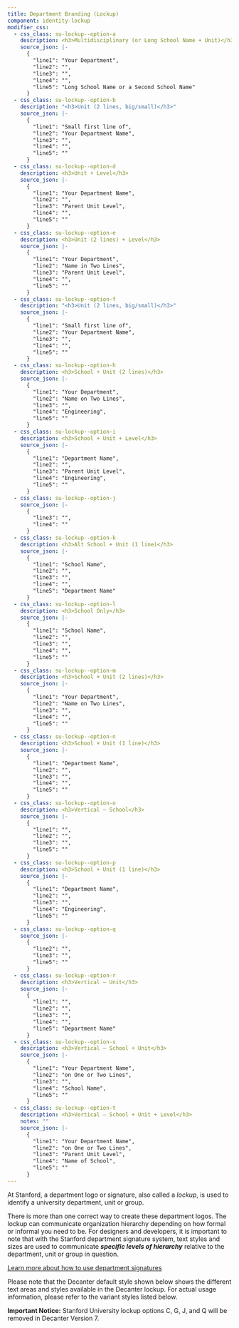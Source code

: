 ```yaml
---
title: Department Branding (Lockup)
component: identity-lockup
modifier_css:
  - css_class: su-lockup--option-a
    description: <h3>Multidisciplinary (or Long School Name + Unit)</h3>
    source_json: |-
      {
        "line1": "Your Department",  
        "line2": "",
        "line3": "",
        "line4": "",
        "line5": "Long School Name or a Second School Name"
      }
  - css_class: su-lockup--option-b
    description: "<h3>Unit (2 lines, big/small)</h3>"
    source_json: |-
      {
        "line1": "Small first line of",
        "line2": "Your Department Name",
        "line3": "",
        "line4": "",
        "line5": ""
      }
  - css_class: su-lockup--option-d
    description: <h3>Unit + Level</h3>
    source_json: |-
      {
        "line1": "Your Department Name",
        "line2": "",
        "line3": "Parent Unit Level",
        "line4": "",
        "line5": ""
      }
  - css_class: su-lockup--option-e
    description: <h3>Unit (2 lines) + Level</h3>
    source_json: |-
      {
        "line1": "Your Department",
        "line2": "Name in Two Lines",
        "line3": "Parent Unit Level",
        "line4": "",
        "line5": ""
      }
  - css_class: su-lockup--option-f
    description: "<h3>Unit (2 lines, big/small)</h3>"
    source_json: |-
      {
        "line1": "Small first line of",
        "line2": "Your Department Name",
        "line3": "",
        "line4": "",
        "line5": ""
      }
  - css_class: su-lockup--option-h
    description: <h3>School + Unit (2 lines)</h3>
    source_json: |-
      {
        "line1": "Your Department",
        "line2": "Name on Two Lines",
        "line3": "",
        "line4": "Engineering",
        "line5": ""
      }
  - css_class: su-lockup--option-i
    description: <h3>School + Unit + Level</h3>
    source_json: |-
      {
        "line1": "Department Name",
        "line2": "",
        "line3": "Parent Unit Level",
        "line4": "Engineering",
        "line5": ""
      }
  - css_class: su-lockup--option-j
    source_json: |-
      {
        "line3": "",
        "line4": ""
      }
  - css_class: su-lockup--option-k
    description: <h3>Alt School + Unit (1 line)</h3>
    source_json: |-
      {
        "line1": "School Name",
        "line2": "",
        "line3": "",
        "line4": "",
        "line5": "Department Name"
      }
  - css_class: su-lockup--option-l
    description: <h3>School Only</h3>
    source_json: |-
      {
        "line1": "School Name",
        "line2": "",
        "line3": "",
        "line4": "",
        "line5": ""
      }
  - css_class: su-lockup--option-m
    description: <h3>School + Unit (2 lines)</h3>
    source_json: |-
      {
        "line1": "Your Department",
        "line2": "Name on Two Lines",
        "line3": "",
        "line4": "",
        "line5": ""
      }
  - css_class: su-lockup--option-n
    description: <h3>School + Unit (1 line)</h3>
    source_json: |-
      {
        "line1": "Department Name",
        "line2": "",
        "line3": "",
        "line4": "",
        "line5": ""
      }
  - css_class: su-lockup--option-o
    description: <h3>Vertical – School</h3>
    source_json: |-
      {
        "line1": "",
        "line2": "",
        "line3": "",
        "line5": ""
      }
  - css_class: su-lockup--option-p
    description: <h3>School + Unit (1 line)</h3>
    source_json: |-
      {
        "line1": "Department Name",
        "line2": "",
        "line3": "",
        "line4": "Engineering",
        "line5": ""
      }
  - css_class: su-lockup--option-q
    source_json: |-
      {
        "line2": "",
        "line3": "",
        "line5": ""
      }
  - css_class: su-lockup--option-r
    description: <h3>Vertical – Unit</h3>
    source_json: |-
      {
        "line1": "",
        "line2": "",
        "line3": "",
        "line4": "",
        "line5": "Department Name"
      }
  - css_class: su-lockup--option-s
    description: <h3>Vertical – School + Unit</h3>
    source_json: |-
      {
        "line1": "Your Department Name",
        "line2": "on One or Two Lines",
        "line3": "",
        "line4": "School Name",
        "line5": ""
      }
  - css_class: su-lockup--option-t
    description: <h3>Vertical – School + Unit + Level</h3>
    notes: ""
    source_json: |-
      {
        "line1": "Your Department Name",
        "line2": "on One or Two Lines",
        "line3": "Parent Unit Level",
        "line4": "Name of School",
        "line5": ""
      }
---
```


At Stanford, a department logo or signature, also called a _lockup_, is used to identify a university department, unit or group.

There is more than one correct way to create these department logos. The lockup can communicate organization hierarchy depending on how formal or informal you need to be. For designers and developers, it is important to note that with the Stanford department signature system, text styles and sizes are used to communicate _**specific levels of hierarchy**_ relative to the department, unit or group in question.

[Learn more about how to use department signatures](https://identity.stanford.edu/visual-identity/stanford-logos/department-branding/)

Please note that the Decanter default style shown below shows the different text areas and styles available in the Decanter lockup. For actual usage information, please refer to the variant styles listed below.

**Important Notice:** Stanford University lockup options C, G, J, and Q will be removed in Decanter Version 7.
